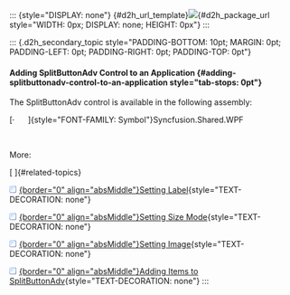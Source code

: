 ::: {style="DISPLAY: none"}
[](ms-xhelp:///?Id=d2h_url_template){#d2h_url_template}![](!package_url!){#d2h_package_url style="WIDTH: 0px; DISPLAY: none; HEIGHT: 0px"}
:::

::: {.d2h_secondary_topic style="PADDING-BOTTOM: 10pt; MARGIN: 0pt; PADDING-LEFT: 0pt; PADDING-RIGHT: 0pt; PADDING-TOP: 0pt"}
#### Adding SplitButtonAdv Control to an Application {#adding-splitbuttonadv-control-to-an-application style="tab-stops: 0pt"}

The SplitButtonAdv control is available in the following assembly:

[·      ]{style="FONT-FAMILY: Symbol"}Syncfusion.Shared.WPF

 

More:

[ ]{#related-topics}

[![](button.gif){border="0" align="absMiddle"}Setting Label](ms-xhelp:///?Id=16c4db93-e5b8-4a36-b4be-7923c5e208ae){style="TEXT-DECORATION: none"}

[![](button.gif){border="0" align="absMiddle"}Setting Size Mode](ms-xhelp:///?Id=4977f1fe-a9de-4dc3-a7f1-127e890ba744){style="TEXT-DECORATION: none"}

[![](button.gif){border="0" align="absMiddle"}Setting Image](ms-xhelp:///?Id=ac564662-e123-48c4-abb3-1c608eaa4e9b){style="TEXT-DECORATION: none"}

[![](button.gif){border="0" align="absMiddle"}Adding Items to SplitButtonAdv](ms-xhelp:///?Id=075ea687-5f25-4b52-b9cc-42254753361b){style="TEXT-DECORATION: none"}
:::
